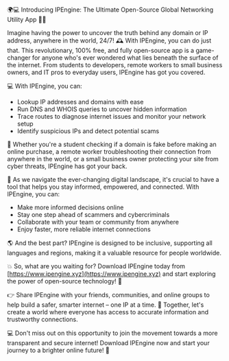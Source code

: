 🌍💻 Introducing IPEngine: The Ultimate Open-Source Global Networking Utility App 📡🔥

Imagine having the power to uncover the truth behind any domain or IP address, anywhere in the world, 24/7! 🕰️ With IPEngine, you can do just that. This revolutionary, 100% free, and fully open-source app is a game-changer for anyone who's ever wondered what lies beneath the surface of the internet. From students to developers, remote workers to small business owners, and IT pros to everyday users, IPEngine has got you covered.

💻 With IPEngine, you can:

* Lookup IP addresses and domains with ease
* Run DNS and WHOIS queries to uncover hidden information
* Trace routes to diagnose internet issues and monitor your network setup
* Identify suspicious IPs and detect potential scams

🔎 Whether you're a student checking if a domain is fake before making an online purchase, a remote worker troubleshooting their connection from anywhere in the world, or a small business owner protecting your site from cyber threats, IPEngine has got your back.

🚀 As we navigate the ever-changing digital landscape, it's crucial to have a tool that helps you stay informed, empowered, and connected. With IPEngine, you can:

* Make more informed decisions online
* Stay one step ahead of scammers and cybercriminals
* Collaborate with your team or community from anywhere
* Enjoy faster, more reliable internet connections

🌎 And the best part? IPEngine is designed to be inclusive, supporting all languages and regions, making it a valuable resource for people worldwide.

💥 So, what are you waiting for? Download IPEngine today from [https://www.ipengine.xyz](https://www.ipengine.xyz) and start exploring the power of open-source technology! 🚀

👉 Share IPEngine with your friends, communities, and online groups to help build a safer, smarter internet – one IP at a time. 💪 Together, let's create a world where everyone has access to accurate information and trustworthy connections.

💻 Don't miss out on this opportunity to join the movement towards a more transparent and secure internet! Download IPEngine now and start your journey to a brighter online future! 🌟